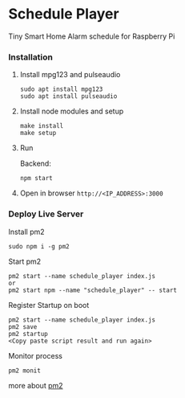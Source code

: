 # Schedule Player

Tiny Smart Home Alarm schedule for Raspberry Pi

### Installation
1. Install mpg123 and pulseaudio
    ```
    sudo apt install mpg123
    sudo apt install pulseaudio
    ```

2. Install node modules and setup
    ```
    make install
    make setup
    ```

3. Run

    Backend:
    ```
    npm start
    ```

4. Open in browser `http://<IP_ADDRESS>:3000`


### Deploy Live Server

Install pm2
```
sudo npm i -g pm2
```

Start pm2
```
pm2 start --name schedule_player index.js
or
pm2 start npm --name "schedule_player" -- start
```

Register Startup on boot
```
pm2 start --name schedule_player index.js
pm2 save
pm2 startup
<Copy paste script result and run again>
```

Monitor process
```
pm2 monit
```

more about [pm2](https://pm2.keymetrics.io/docs/usage/quick-start/)